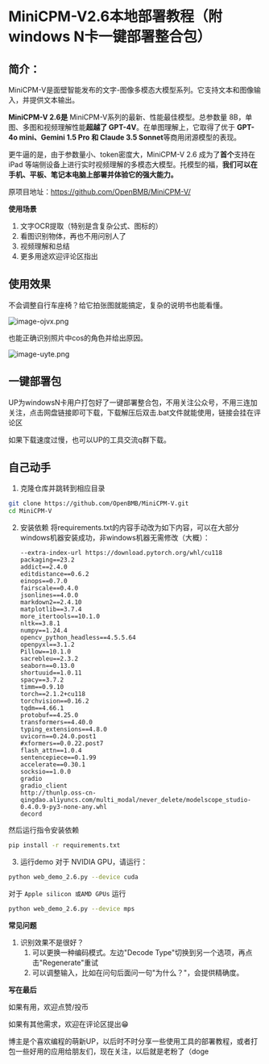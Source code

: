 # MiniCPM-V2.6本地部署教程（附windows N卡一键部署整合包）

## 简介：

MiniCPM-V是面壁智能发布的文字-图像多模态大模型系列。它支持文本和图像输入，并提供文本输出。

**MiniCPM-V 2.6是** MiniCPM-V系列的最新、性能最佳模型。总参数量 8B，单图、多图和视频理解性能**超越了 GPT-4V**。在单图理解上，它取得了优于 **GPT-4o mini、Gemini 1.5 Pro 和 Claude 3.5 Sonnet**等商用闭源模型的表现。

更牛逼的是，由于参数量小、token密度大，MiniCPM-V 2.6 成为了**首个**支持在 iPad 等端侧设备上进行实时视频理解的多模态大模型。托模型的福，**我们可以在手机、平板、笔记本电脑上部署并体验它的强大能力。**

原项目地址：https://github.com/OpenBMB/MiniCPM-V/

**使用场景**

1. 文字OCR提取（特别是含复杂公式、图标的）
2. 看图识别物体，再也不用问别人了
3. 视频理解和总结
4. 更多用途欢迎评论区指出

## 使用效果

不会调整自行车座椅？给它拍张图就能搞定，复杂的说明书也能看懂。

![image-ojvx.png](/upload/image-ojvx.png)

也能正确识别照片中cos的角色并给出原因。

![image-uyte.png](/upload/image-uyte.png)

## 一键部署包

UP为windowsN卡用户打包好了一键部署整合包，不用关注公众号，不用三连加关注，点击网盘链接即可下载，下载解压后双击.bat文件就能使用，链接会挂在评论区

如果下载速度过慢，也可以UP的工具交流q群下载。

## 自己动手

1. 克隆仓库并跳转到相应目录

```bash
git clone https://github.com/OpenBMB/MiniCPM-V.git
cd MiniCPM-V
```

2. 安装依赖
   将requirements.txt的内容手动改为如下内容，可以在大部分windows机器安装成功，非windows机器无需修改（大概）：
   ```
   --extra-index-url https://download.pytorch.org/whl/cu118
   packaging==23.2
   addict==2.4.0
   editdistance==0.6.2
   einops==0.7.0
   fairscale==0.4.0
   jsonlines==4.0.0
   markdown2==2.4.10
   matplotlib==3.7.4
   more_itertools==10.1.0
   nltk==3.8.1
   numpy==1.24.4
   opencv_python_headless==4.5.5.64
   openpyxl==3.1.2
   Pillow==10.1.0
   sacrebleu==2.3.2
   seaborn==0.13.0
   shortuuid==1.0.11
   spacy==3.7.2
   timm==0.9.10
   torch==2.1.2+cu118
   torchvision==0.16.2
   tqdm==4.66.1
   protobuf==4.25.0
   transformers==4.40.0
   typing_extensions==4.8.0
   uvicorn==0.24.0.post1
   #xformers==0.0.22.post7
   flash_attn==1.0.4
   sentencepiece==0.1.99
   accelerate==0.30.1
   socksio==1.0.0
   gradio
   gradio_client
   http://thunlp.oss-cn-qingdao.aliyuncs.com/multi_modal/never_delete/modelscope_studio-0.4.0.9-py3-none-any.whl
   decord
   ```

然后运行指令安装依赖

```bash
pip install -r requirements.txt
```

3. 运行demo
   对于 NVIDIA GPU，请运行：

```bash
python web_demo_2.6.py --device cuda
```

对于 `Apple silicon 或AMD GPUs`
运行

```bash
python web_demo_2.6.py --device mps
```

**常见问题**

1. 识别效果不是很好？
   1. 可以更换一种编码模式。左边"Decode Type"切换到另一个选项，再点击"Regenerate"重试
   2. 可以调整输入，比如在问句后面问一句"为什么？"，会提供精确度。

**写在最后**

如果有用，欢迎点赞/投币

如果有其他需求，欢迎在评论区提出😁

博主是个喜欢编程的萌新UP，以后时不时分享一些使用工具的部署教程，或者打包一些好用的应用给朋友们，现在关注，以后就是老粉了（doge
